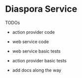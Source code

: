 # Diaspora Service

TODOs

- action provider code
- web service code

- web service basic tests
- action provider basic tests

- add docs along the way
